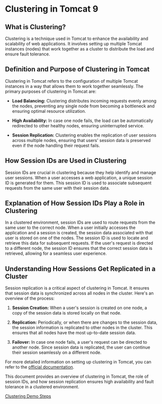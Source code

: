 # Clustering in Tomcat 9

## What is Clustering?

Clustering is a technique used in Tomcat to enhance the availability and scalability of web applications. It involves setting up multiple Tomcat instances (nodes) that work together as a cluster to distribute the load and ensure fault tolerance.

## Definition and Purpose of Clustering in Tomcat

Clustering in Tomcat refers to the configuration of multiple Tomcat instances in a way that allows them to work together seamlessly. The primary purposes of clustering in Tomcat are:

- **Load Balancing:** Clustering distributes incoming requests evenly among the nodes, preventing any single node from becoming a bottleneck and ensuring optimal resource utilization.

- **High Availability:** In case one node fails, the load can be automatically redirected to other healthy nodes, ensuring uninterrupted service.

- **Session Replication:** Clustering enables the replication of user sessions across multiple nodes, ensuring that users' session data is preserved even if the node handling their request fails.

## How Session IDs are Used in Clustering

Session IDs are crucial in clustering because they help identify and manage user sessions. When a user accesses a web application, a unique session ID is generated for them. This session ID is used to associate subsequent requests from the same user with their session data.

## Explanation of How Session IDs Play a Role in Clustering

In a clustered environment, session IDs are used to route requests from the same user to the correct node. When a user initially accesses the application and a session is created, the session data associated with that user is stored on one of the nodes. The session ID is used to locate and retrieve this data for subsequent requests. If the user's request is directed to a different node, the session ID ensures that the correct session data is retrieved, allowing for a seamless user experience.

## Understanding How Sessions Get Replicated in a Cluster

Session replication is a critical aspect of clustering in Tomcat. It ensures that session data is synchronized across all nodes in the cluster. Here's an overview of the process:

1. **Session Creation:** When a user's session is created on one node, a copy of the session data is stored locally on that node.

2. **Replication:** Periodically, or when there are changes to the session data, the session information is replicated to other nodes in the cluster. This ensures that all nodes have the most up-to-date session data.

3. **Failover:** In case one node fails, a user's request can be directed to another node. Since session data is replicated, the user can continue their session seamlessly on a different node.

For more detailed information on setting up clustering in Tomcat, you can refer to the [official documentation](https://tomcat.apache.org/tomcat-9.0-doc/cluster-howto.html).

This document provides an overview of clustering in Tomcat, the role of session IDs, and how session replication ensures high availability and fault tolerance in a clustered environment.

[Clustering Demo Steps](jee8clusteringdemo.md)
